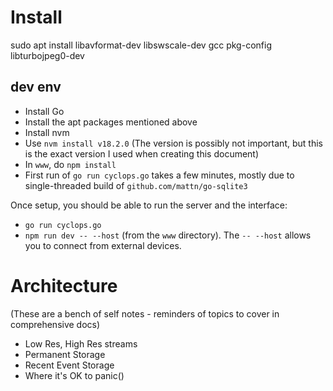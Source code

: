 # Install

sudo apt install libavformat-dev libswscale-dev gcc pkg-config libturbojpeg0-dev

## dev env
* Install Go
* Install the apt packages mentioned above
* Install nvm
* Use `nvm install v18.2.0` (The version is possibly not important, but this is the exact version I used when creating this document)
* In `www`, do `npm install`
* First run of `go run cyclops.go` takes a few minutes, mostly due to single-threaded build of `github.com/mattn/go-sqlite3`

Once setup, you should be able to run the server and the interface:
* `go run cyclops.go`
* `npm run dev -- --host` (from the `www` directory). The `-- --host` allows you to connect from external devices.

# Architecture

(These are a bench of self notes - reminders of topics to cover in comprehensive docs)

* Low Res, High Res streams
* Permanent Storage
* Recent Event Storage
* Where it's OK to panic()